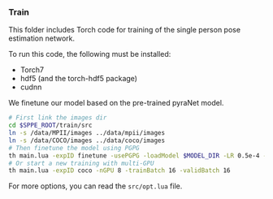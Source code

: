 ### Train
This folder includes Torch code for training of the single person pose estimation network.

To run this code, the following must be installed:
* Torch7
* hdf5 (and the torch-hdf5 package)
* cudnn

We finetune our model based on the pre-trained pyraNet model.
``` bash
# First link the images dir
cd $SPPE_ROOT/train/src
ln -s /data/MPII/images ../data/mpii/images
ln -s /data/COCO/images ../data/coco/images
# Then finetune the model using PGPG
th main.lua -expID finetune -usePGPG -loadModel $MODEL_DIR -LR 0.5e-4 -nEpochs 50
# Or start a new training with multi-GPU
th main.lua -expID coco -nGPU 8 -trainBatch 16 -validBatch 16
```

For more options, you can read the `src/opt.lua` file.

